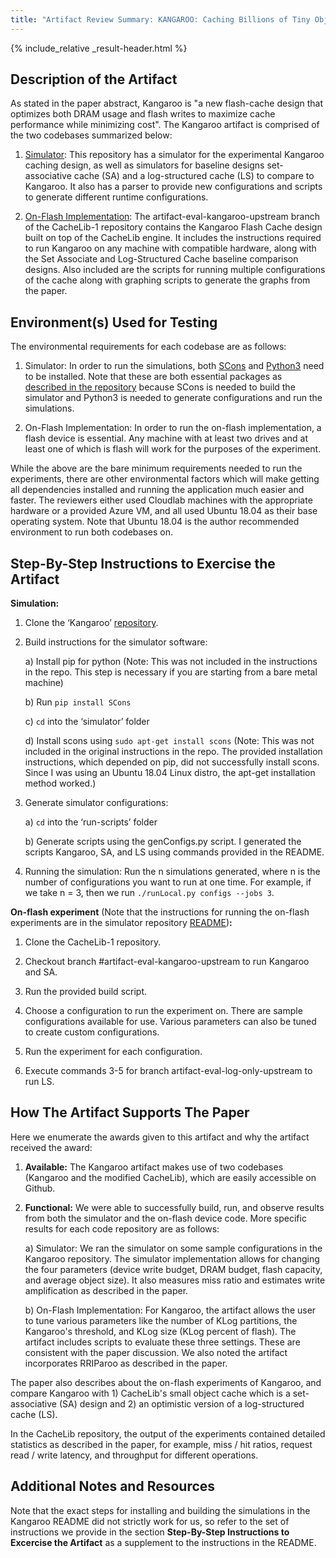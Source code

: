 ```yaml
---
title: "Artifact Review Summary: KANGAROO: Caching Billions of Tiny Objects on Flash"
---
```


{% include_relative _result-header.html %}

## Description of the Artifact

As stated in the paper abstract, Kangaroo is "a new flash-cache design that
optimizes both DRAM usage and flash writes to maximize cache performance while minimizing cost". The Kangaroo artifact is comprised of the two codebases summarized below:

1) [Simulator](https://github.com/saramcallister/Kangaroo): This repository has a simulator for the experimental Kangaroo caching design, as well as simulators for baseline designs set-associative cache (SA) and a log-structured cache (LS) to compare to Kangaroo. It also has a parser to provide new configurations and scripts to generate different runtime configurations.

2) [On-Flash Implementation](https://github.com/saramcallister/CacheLib-1/tree/artifact-eval-kangaroo-upstream): The artifact-eval-kangaroo-upstream branch of the CacheLib-1 repository contains the Kangaroo Flash Cache design built on top of the CacheLib engine. It includes the instructions required to run Kangaroo on any machine with compatible hardware, along with the Set Associate and Log-Structured Cache baseline comparison designs. Also included are the scripts for running multiple configurations of the cache along with graphing scripts to generate the graphs from the paper.

<!-- *Start by including the links and any other useful description (not instructions) provided by the authors, then summarize the reviewers' artifact descriptions* -->

## Environment(s) Used for Testing

The environmental requirements for each codebase are as follows:

1) Simulator: In order to run the simulations, both [SCons](https://scons.org/) and [Python3](https://www.python.org/downloads/) need to be installed. Note that these are both essential packages as [described in the repository](https://github.com/saramcallister/Kangaroo#simulation-code) because SCons is needed to build the simulator and Python3 is needed to generate configurations and run the simulations.

2) On-Flash Implementation: In order to run the on-flash implementation, a flash device is essential. Any machine with at least two drives and at least one of which is flash will work for the purposes of the experiment.

While the above are the bare minimum requirements needed to run the experiments, there are other environmental factors which will make getting all dependencies installed and running the application much easier and faster. The reviewers either used Cloudlab machines with the appropriate hardware or a provided Azure VM, and all used Ubuntu 18.04 as their base operating system. Note that Ubuntu 18.04 is the author recommended environment to run both codebases on. 
<!-- *Describe the environments the evaluators used. If multiple environments were used succesfully, list all of them. Describe the environment in sufficient detail that a later reader could conceivably re-create something similar. If author-provided resources were used, say as much about them as we know (but don't provide hostnames, etc.)* -->

## Step-By-Step Instructions to Exercise the Artifact
**Simulation:**

1) Clone the ‘Kangaroo’ [repository](https://github.com/saramcallister/Kangaroo).

2) Build instructions for the simulator software:

    a) Install pip for python (Note: This was not included in the instructions in the repo. This step is necessary if you are starting from a bare metal machine) 

    b) Run `pip install SCons`

    c) `cd` into the ‘simulator’ folder

    d) Install scons using `sudo apt-get install scons` (Note: This was not included in the original instructions in the repo. The provided installation instructions, which depended on pip, did not successfully install scons. Since I was using an Ubuntu 18.04 Linux distro, the apt-get installation method worked.)

3) Generate simulator configurations:

    a) `cd` into the ‘run-scripts’ folder

    b) Generate scripts using the genConfigs.py script. I generated the scripts Kangaroo, SA, and LS using commands provided in the README.

4) Running the simulation: Run the n simulations generated, where n is the number of configurations you want to run at one time. For example, if we take n = 3, then we run `./runLocal.py configs --jobs 3`.

**On-flash experiment** (Note that the instructions for running the on-flash experiments are in the simulator repository [README](https://github.com/saramcallister/Kangaroo#kangaroo-flash-experiments))**:**

1) Clone the CacheLib-1 repository. 

2) Checkout branch #artifact-eval-kangaroo-upstream to run Kangaroo and SA.

3) Run the provided build script.

4) Choose a configuration to run the experiment on. There are sample configurations available for use. Various parameters can also be tuned to create custom configurations.

5) Run the experiment for each configuration.

6) Execute commands 3-5 for branch artifact-eval-log-only-upstream to run LS.
<!-- *Describe what the evaluators did in a step-by-step manner to build, install, run, etc. Ideally, assuming the reviews contain enough detail, a later reader should be able to try to re-trace the evaluators' steps. Specific command lines, if they can be found in the authors' instructions, reviews, or comments, are encouraged. If multiple environments were used, and these require different steps, you may need to make notes about the differences.* -->

## How The Artifact Supports The Paper
Here we enumerate the awards given to this artifact and why the artifact received the award:

1) **Available:** The Kangaroo artifact makes use of two codebases (Kangaroo and the modified CacheLib), which are easily accessible on Github. 

2) **Functional:** We were able to successfully build, run, and observe results from both the simulator and the on-flash device code. More specific results for each code repository are as follows:

    a) Simulator: We ran the simulator on some sample configurations in the Kangaroo repository. The simulator implementation allows for changing the four parameters (device write budget, DRAM budget, flash capacity, and average object size). It also measures miss ratio and estimates write amplification as described in the paper. 

    b) On-Flash Implementation: For Kangaroo, the artifact allows the user to tune various parameters like the number of KLog partitions, the Kangaroo's threshold, and KLog size (KLog percent of flash). The artifact includes scripts to evaluate these three settings. These are consistent with the paper discussion. We also noted the artifact  incorporates RRIParoo as described in the paper.

The paper also describes about the on-flash experiments of Kangaroo, and compare Kangaroo with 1) CacheLib's small object cache which is a set-associative (SA) design and 2) an optimistic version of a log-structured cache (LS). 

In the CacheLib repository, the output of the experiments contained detailed statistics as described in the paper, for example, miss / hit ratios, request read / write latency, and throughput for different operations.

<!-- *This is the summary of why we chose to award the badges we did: If we called it Functional, what, specifically did we run? If we called it Reproduced, what specifically, did we reproduce (eg. what experiments and/or figures)? Why did we consdier this sufficient to award the badge (eg. if we did not reproduce all figures, why were the ones we did run enough)? Badges that we did not award do not need to be discussed. Stick to the facts rather than opinions as much as possible.* -->

## Additional Notes and Resources
Note that the exact steps for installing and building the simulations in the Kangaroo README did not strictly work for us, so refer to the set of instructions we provide in the section **Step-By-Step Instructions to Excercise the Artifact** as a supplement to the instructions in the README.

<!-- *If there are any other notes of interest that came up in the reviews or discussions that you think would be interesting to a future user of the artifact, you can include them here. This is also a good place to include links to other things that might be relevant to using this artifact.* -->

